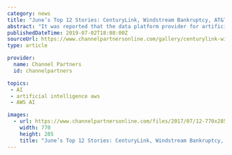 ```yaml
---
category: news
title: "June’s Top 12 Stories: CenturyLink, Windstream Bankruptcy, AT&T Layoffs"
abstract: "It was reported that the data platform provider for artificial intelligence and analytics could shut down ... we posted analysis of a Synergy Research Group report that found AWS' share of public cloud market revenue climbed again in the fourth quarter ..."
publishedDateTime: 2019-07-02T18:08:00Z
sourceUrl: https://www.channelpartnersonline.com/gallery/centurylink-windstream-bankruptcy-att-layoffs-among-top-stories-in-june/
type: article

provider:
  name: Channel Partners
  id: channelpartners

topics:
 - AI
 - artificial intelligence aws
 - AWS AI

images:
  - url: https://www.channelpartnersonline.com/files/2017/07/12-770x285.jpg
    width: 770
    height: 285
    title: "June’s Top 12 Stories: CenturyLink, Windstream Bankruptcy, AT&T Layoffs"
---
```

